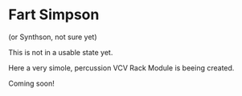 # Fart Simpson #

(or Synthson, not sure yet)

This is not in a usable state yet.

Here a very simole, percussion VCV Rack Module is beeing created.

Coming soon!
